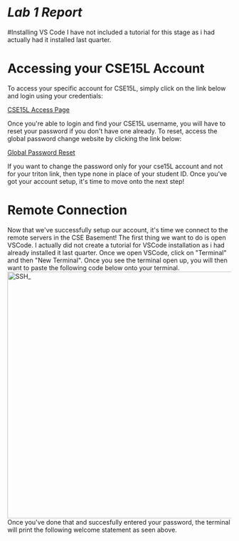# *Lab 1 Report*

#Installing VS Code
I have not included a tutorial for this stage as i had actually had it installed last quarter.



# Accessing your CSE15L Account
To access your specific account for CSE15L, simply click on the link below and login using your credentials:


[CSE15L Access Page](https://sdacs.ucsd.edu/~icc/index.php)


Once you're able to login and find your CSE15L username, you will have to reset your password if you don't have one already. To reset, access the global password change website by clicking the link below:


[Global Password Reset](https://sdacs.ucsd.edu/~icc/password.php)


If you want to change the password only for your cse15L account and not for your triton link, then type none in place of your student ID.
Once you've got your account setup, it's time to move onto the next step!

# Remote Connection

Now that we've successfully setup our account, it's time we connect to the remote servers in the CSE Basement! The first thing we want to do is open VSCode. I actually did not create a tutorial for VSCode installation as i had already installed it last quarter. Once we open VSCode, click on "Terminal" and then "New Terminal". Once you see the terminal open up, you will then want to paste the following code below onto your terminal. 
<img width="554" alt="SSH_" src="https://user-images.githubusercontent.com/122575272/212447510-fbbb662f-5a22-4e65-adaf-f41df3201249.png">
Once you've done that and succesfully entered your password, the terminal will print the following welcome statement as seen above.



